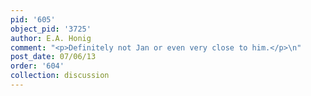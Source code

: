 ```yaml
---
pid: '605'
object_pid: '3725'
author: E.A. Honig
comment: "<p>Definitely not Jan or even very close to him.</p>\n"
post_date: 07/06/13
order: '604'
collection: discussion
---
```

